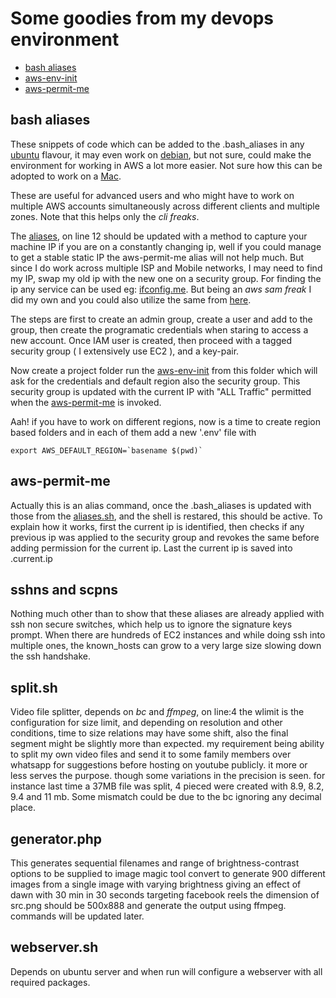 # Some goodies from my devops environment

* [bash aliases](#bash_aliases)
* [aws-env-init](#envinit)
* [aws-permit-me](#permitme)

<a name="bash_aliases"></a>
## bash aliases

These snippets of code which can be added to the .bash_aliases in any [ubuntu](https://ubuntu.com) flavour, it may even work on [debian](https://www.debian.org/), but not sure, could make the environment for working in AWS a lot more easier. Not sure how this can be adopted to work on a [Mac](https://www.apple.com).

These are useful for advanced users and who might have to work on multiple AWS accounts simultaneously across different clients and multiple zones. Note that this helps only the *cli freaks*. 

The [aliases](./aliases.sh), on line 12 should be updated with a method to capture your machine IP if you are on a constantly changing ip, well if you could manage to get a stable static IP the aws-permit-me alias will not help much. But since I do work across multiple ISP and Mobile networks, I may need to find my IP, swap my old ip with the new one on a security group. For finding the ip any service can be used eg: [ifconfig.me](https://ifconfig.me/). But being an *aws sam freak* I did my own and you could also utilize the same from [here](../aws/echo-my-ip/).

The steps are first to create an admin group, create a user and add to the group, then create the programatic credentials when staring to access a new account. Once IAM user is created, then proceed with a tagged security group ( I extensively use EC2 ), and a key-pair. 

Now create a project folder run the [aws-env-init](./aws-env-init.sh) from this folder which will ask for the credentials and default region also the security group. This security group is updated with the current IP with "ALL Traffic" permitted when the [aws-permit-me](#permitme) is invoked. 

Aah! if you have to work on different regions, now is a time to create region based folders and in each of them add a new '.env' file with 
```
export AWS_DEFAULT_REGION=`basename $(pwd)`
```
<a name="permitme"></a>
## aws-permit-me

Actually this is an alias command, once the .bash_aliases is updated with those from the [aliases.sh](./aliases.sh), and the shell is restared, this should be active. To explain how it works, first the current ip is identified, then checks if any previous ip was applied to the security group and revokes the same before adding permission for the current ip. Last the current ip is saved into .current.ip

## sshns and scpns

Nothing much other than to show that these aliases are already applied with ssh non secure switches, which help us to ignore the signature keys prompt. When there are hundreds of EC2 instances and while doing ssh into multiple ones, the known_hosts can grow to a very large size slowing down the ssh handshake.

## split.sh

Video file splitter, depends on *bc* and *ffmpeg*, on line:4 the wlimit is the configuration for size limit, and depending on resolution and other conditions, time to size relations may have some shift, also the final segment might be slightly more than expected. my requirement being ability to split my own video files and send it to some family members over whatsapp for suggestions before hosting on youtube publicly. it more or less serves the purpose. though some variations in the precision is seen. for instance last time a 37MB file was split, 4 pieced were created with 8.9, 8.2, 9.4 and 11 mb. Some mismatch could be due to the bc ignoring any decimal place.    

## generator.php

This generates sequential filenames and range of brightness-contrast options to be supplied to image magic tool convert to generate 900 different images from a single image with varying brightness giving an effect of dawn with 30 min in 30 seconds targeting facebook reels the dimension of src.png should be 500x888 and generate the output using ffmpeg. commands will be updated later.


## webserver.sh

Depends on ubuntu server and when run will configure a webserver with all required packages.
